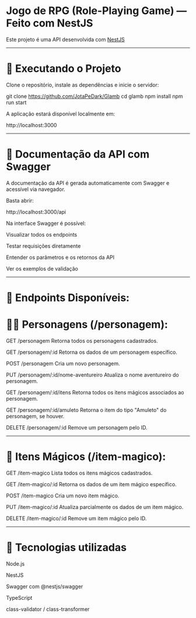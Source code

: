 # Jogo de RPG (Role-Playing Game) — Feito com NestJS

Este projeto é uma API desenvolvida com [NestJS](https://nestjs.com/)

------------------------------------------------------------------------------------

# 🚀 Executando o Projeto

Clone o repositório, instale as dependências e inicie o servidor:

git clone https://github.com/JotaPeDark/Glamb
cd glamb
npm install
npm run start

A aplicação estará disponível localmente em:

http://localhost:3000

------------------------------------------------------------------------------------

# 📘 Documentação da API com Swagger
A documentação da API é gerada automaticamente com Swagger e acessível via navegador.

Basta abrir:

http://localhost:3000/api

Na interface Swagger é possível:

Visualizar todos os endpoints

Testar requisições diretamente

Entender os parâmetros e os retornos da API

Ver os exemplos de validação

------------------------------------------------------------------------------------

# 🧪 Endpoints Disponíveis:

# 🧙‍♂️ Personagens (/personagem):

GET /personagem
Retorna todos os personagens cadastrados.

GET /personagem/:id
Retorna os dados de um personagem específico.

POST /personagem
Cria um novo personagem.

PUT /personagem/:id/nome-aventureiro
Atualiza o nome aventureiro do personagem.

GET /personagem/:id/itens
Retorna todos os itens mágicos associados ao personagem.

GET /personagem/:id/amuleto
Retorna o item do tipo "Amuleto" do personagem, se houver.

DELETE /personagem/:id
Remove um personagem pelo ID.

------------------------------------------------------------------------------------

# 🔮 Itens Mágicos (/item-magico):

GET /item-magico
Lista todos os itens mágicos cadastrados.

GET /item-magico/:id
Retorna os dados de um item mágico específico.

POST /item-magico
Cria um novo item mágico.

PUT /item-magico/:id
Atualiza parcialmente os dados de um item mágico.

DELETE /item-magico/:id
Remove um item mágico pelo ID.

------------------------------------------------------------------------------------

# 🧰 Tecnologias utilizadas
Node.js

NestJS

Swagger com @nestjs/swagger

TypeScript

class-validator / class-transformer
